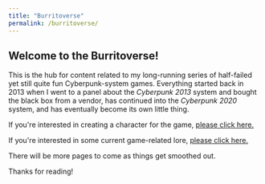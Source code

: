 ```yaml
---
title: "Burritoverse"
permalink: /burritoverse/
---
```


## Welcome to the Burritoverse!

This is the hub for content related to my long-running series of half-failed yet still quite fun Cyberpunk-system games. Everything started back in 2013 when I went to a panel about the *Cyberpunk 2013* system and bought the black box from a vendor, has continued into the *Cyberpunk 2020* system, and has eventually become its own little thing.

If you're interested in creating a character for the game, [please click here.](/ccreation/)

If you're interested in some current game-related lore, [please click here.](/lore/)

There will be more pages to come as things get smoothed out. 

Thanks for reading!
